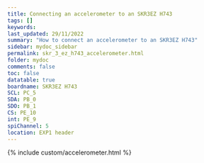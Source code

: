 ```yaml
---
title: Connecting an accelerometer to an SKR3EZ H743
tags: []
keywords: 
last_updated: 29/11/2022
summary: "How to connect an accelerometer to an SKR3EZ H743"
sidebar: mydoc_sidebar
permalink: skr_3_ez_h743_accelerometer.html
folder: mydoc
comments: false
toc: false
datatable: true
boardname: SKR3EZ H743
SCL: PC_5
SDA: PB_0
SDO: PB_1
CS: PE_10
int: PE_9
spiChannel: 5
location: EXP1 header
---
```


{% include custom/accelerometer.html %}
